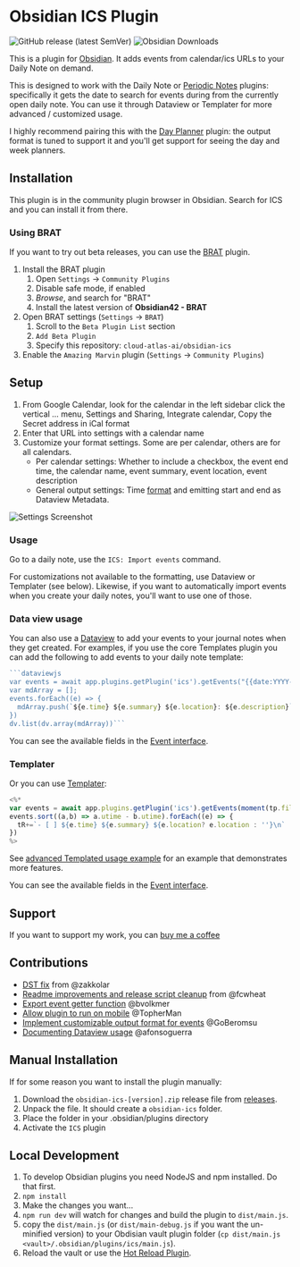 # Obsidian ICS Plugin

![GitHub release (latest SemVer)](https://img.shields.io/github/v/release/muness/obsidian-ics?style=for-the-badge&sort=semver) ![Obsidian Downloads](https://img.shields.io/badge/dynamic/json?logo=obsidian&color=%23483699&label=downloads&query=%24%5B%22ics%22%5D.downloads&url=https%3A%2F%2Fraw.githubusercontent.com%2Fobsidianmd%2Fobsidian-releases%2Fmaster%2Fcommunity-plugin-stats.json&style=for-the-badge)

This is a plugin for [Obsidian](https://obsidian.md). It adds events from calendar/ics URLs to your Daily Note on demand.

This  is designed to work with the Daily Note or [Periodic Notes](https://github.com/liamcain/obsidian-periodic-notes) plugins: specifically it gets the date to search for events during from the currently open daily note. You can use it through Dataview or Templater for more advanced / customized usage.

I highly recommend pairing this with the [Day Planner](https://github.com/ivan-lednev/obsidian-day-planner) plugin: the output format is tuned to support it and you'll get support for seeing the day and week planners.

## Installation

This plugin is in the community plugin browser in Obsidian. Search for ICS and you can install it from there.

### Using BRAT

If you want to try out beta releases, you can use the [BRAT](https://github.com/TfTHacker/obsidian42-brat) plugin.

1. Install the BRAT plugin
    1. Open `Settings` -> `Community Plugins`
    2. Disable safe mode, if enabled
    3. *Browse*, and search for "BRAT"
    4. Install the latest version of **Obsidian42 - BRAT**
2. Open BRAT settings (`Settings` -> `BRAT`)
    1. Scroll to the `Beta Plugin List` section
    2. `Add Beta Plugin`
    3. Specify this repository: `cloud-atlas-ai/obsidian-ics`
3. Enable the `Amazing Marvin` plugin (`Settings` -> `Community Plugins`)

## Setup

1. From Google Calendar, look for the calendar in the left sidebar click the vertical … menu, Settings and Sharing, Integrate calendar, Copy the Secret address in iCal format
2. Enter that URL into settings with a calendar name
3. Customize your format settings. Some are per calendar, others are for all calendars.
   - Per calendar settings: Whether to include a checkbox, the event end time, the calendar name, event summary, event location, event description
   - General output settings: Time [format](https://momentjs.com/docs/#/displaying/) and emitting start and end as Dataview Metadata.

![Settings Screenshot](https://github.com/muness/obsidian-ics/blob/master/docs/2023-09-03-settings.png?raw=true)

### Usage

Go to a daily note, use the `ICS: Import events` command.

For customizations not available to the formatting, use Dataview or Templater (see below). Likewise, if you want to automatically import events when you create your daily notes, you'll want to use one of those.

### Data view usage

You can also use a [Dataview](https://blacksmithgu.github.io/obsidian-dataview/) to add your events to your journal notes when they get created. For examples, if you use the core Templates plugin you can add the following to add events to your daily note template:

```javascript
```dataviewjs
var events = await app.plugins.getPlugin('ics').getEvents("{{date:YYYY-MM-DD}}");
var mdArray = [];
events.forEach((e) => {
  mdArray.push(`${e.time} ${e.summary} ${e.location}: ${e.description}`.trim())
})
dv.list(dv.array(mdArray))```
```

You can see the available fields in the [Event interface](https://github.com/muness/obsidian-ics/blob/master/src/IEvent.ts).

### Templater

Or you can use [Templater](https://github.com/SilentVoid13/Templater):

```javascript
<%*
var events = await app.plugins.getPlugin('ics').getEvents(moment(tp.file.title,'YYYY-MM-DD'));
events.sort((a,b) => a.utime - b.utime).forEach((e) => {
  tR+=`- [ ] ${e.time} ${e.summary} ${e.location? e.location : ''}\n`
})
%>
```

See [advanced Templated usage example](https://github.com/muness/obsidian-ics/discussions/74#discussion-5779931) for an example that demonstrates more features.

You can see the available fields in the [Event interface](https://github.com/muness/obsidian-ics/blob/master/src/IEvent.ts).

## Support

If you want to support my work, you can [buy me a coffee](https://www.buymeacoffee.com/muness)

## Contributions

- [DST fix](https://github.com/muness/obsidian-ics/pull/17) from @zakkolar
- [Readme improvements and release script cleanup](https://github.com/muness/obsidian-ics/pull/22) from @fcwheat
- [Export event getter function](https://github.com/muness/obsidian-ics/pull/33) @bvolkmer
- [Allow plugin to run on mobile](https://github.com/muness/obsidian-ics/pull/46) @TopherMan
- [Implement customizable output format for events](https://github.com/muness/obsidian-ics/pull/55) @GoBeromsu
- [Documenting Dataview usage](https://github.com/muness/obsidian-ics/issues/56#issuecomment-1746417368) @afonsoguerra

## Manual Installation

If for some reason you want to install the plugin manually:

1. Download the `obsidian-ics-[version].zip` release file from [releases](https://github.com/muness/obsidian-ics/releases).
2. Unpack the file. It should create a `obsidian-ics` folder.
3. Place the folder in your .obsidian/plugins directory
4. Activate the `ICS` plugin

## Local Development

1. To develop Obsidian plugins you need NodeJS and npm installed. Do that first.
2. `npm install`
3. Make the changes you want...
4. `npm run dev` will watch for changes and build the plugin to `dist/main.js`.
5. copy the `dist/main.js` (or `dist/main-debug.js` if you want the un-minified version) to your Obdisian vault plugin folder (`cp dist/main.js <vault>/.obsidian/plugins/ics/main.js`).
6. Reload the vault or use the [Hot Reload Plugin](https://github.com/pjeby/hot-reload).
